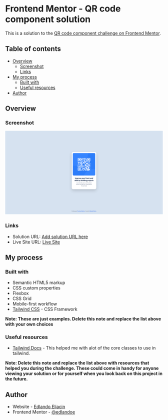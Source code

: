 # Frontend Mentor - QR code component solution

This is a solution to the [QR code component challenge on Frontend Mentor](https://www.frontendmentor.io/challenges/qr-code-component-iux_sIO_H).

## Table of contents

- [Overview](#overview)
  - [Screenshot](#screenshot)
  - [Links](#links)
- [My process](#my-process)
  - [Built with](#built-with)
  - [Useful resources](#useful-resources)
- [Author](#author)

## Overview

### Screenshot

![](/images/screenshot.png)

### Links

- Solution URL: [Add solution URL here](https://your-solution-url.com)
- Live Site URL: [Live Site](https://lando-qr-code-design.vercel.app/)

## My process

### Built with

- Semantic HTML5 markup
- CSS custom properties
- Flexbox
- CSS Grid
- Mobile-first workflow
- [Tailwind CSS](https://tailwindcss.com/) - CSS Framework

**Note: These are just examples. Delete this note and replace the list above with your own choices**

### Useful resources

- [Tailwind Docs](https://tailwindcss.com/docs) - This helped me with alot of the core classes to use in tailwind.

**Note: Delete this note and replace the list above with resources that helped you during the challenge. These could come in handy for anyone viewing your solution or for yourself when you look back on this project in the future.**

## Author

- Website - [Edlando Eliacin](https://www.edlandoeliacin.com)
- Frontend Mentor - [@edlandoe](https://www.frontendmentor.io/profile/Edlandoe)

